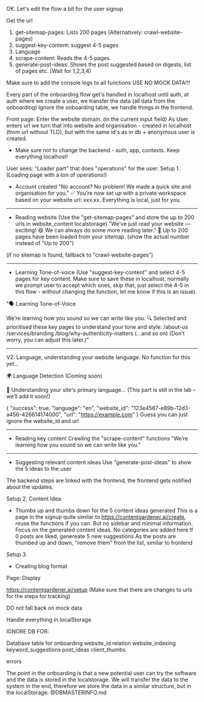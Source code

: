 OK. Let's edit the flow a bit for the user signup

Get the url
1. get-sitemap-pages: Lists 200 pages
(Alternatively: crawl-website-pages)
2. suggest-key-content: suggest 4-5 pages
3. Language
4. scrape-content: Reads the 4-5 pages 
5. generate-post-ideas: Shows the post suggested based on digests, list of pages etc. (Wait for 1,2,3,4)

Make sure to add the console logs to all functions
USE NO MOCK DATA!!!

Every part of the onboarding flow get's handled in localhost until auth, at auth where we create a user, we transfer the data (all data from the onboarding)
Ignore the onboarding table, we handle things in the frontend.

Front page: Enter the website domain. (in the current input field)
As User enters url we turn that into website and organisation - created in localhost (from url without TLD), but with the same id's as in db + anonymous user is created.

- Make sure not to change the backend - auth, app, contexts. Keep everything localhost!

User sees: "Loader part" that does "operations" for the user:
Setup 1. (Loading page with a ton of operations!)
- Account created
"No account? No problem! We made a quick site and organisation for you."
✅ You’re now set up with a private workspace based on your website url: xxx.xx. Everything is local, just for you.

---

- Reading website 
(Use the "get-sitemap-pages" and store the up to 200 urls in website_content localstorage)
"We’ve just read your website — exciting! 😄 We can always do some more reading later."
🧠 Up to 200 pages have been loaded from your sitemap. (show the actual number instead of "Up to 200")

(if no sitemap is found, fallback to "crawl-website-pages")

---

- Learning Tone-of-voice
(Use "suggest-key-content" and select 4-5 pages for key content. Make sure to save these in localhost, normally we prompt user to accept which ones, skip that, just select the 4-5 in this flow - without changing the function, let me know if this is an issue). 

"🗣️ Learning Tone-of-Voice

We’re learning how you sound so we can write like you.
🔍 Selected and prioritised these key pages to understand your tone and style:
/about-us
/services/branding
/blog/why-authenticity-matters
(...and so on)
(Don’t worry, you can adjust this later.)"

---

V2: Language, understanding your website language. No function for this yet...

🌍 Language Detection (Coming soon)

🧪 Understanding your site's primary language...
(This part is still in the lab – we’ll add it soon!)

{
  "success": true,
  "language": "en",
  "website_id": "123e4567-e89b-12d3-a456-426614174000",
  "url": "https://example.com"
}
Guess you can just ignore the website_id and url

---

- Reading key content
Crawling the "scrape-content" functions 
"We’re learning how you sound so we can write like you."

---

- Suggesting relevant content ideas
Use "generate-post-ideas" to show the 5 ideas to the user



The backend steps are linked with the frontend, the frontend gets notified about the updates. 

Setup 2. Content Idea
- Thumbs up and thumbs down for the 5 content ideas generated
This is a page in the signup quite similar to https://contentgardener.ai/create, reuse the functions if you can. But no sidebar and minimal information. Focus on the generated content ideas. No categories are added here
If 0 posts are liked, genereate 5 new suggestions
As the posts are thumbed up and down, "remove them" from the list, similar to frontend

Setup 3. 

- Creating blog format


Page: Display 

https://contentgardener.ai/setup (Make sure that there are changes to urls for the steps for tracking)

DO not fall back on mock data


Handle everything in localStorage



IGNORE DB FOR:

Database table for onboarding 
website_id relation
website_indexing
keyword_suggestions
post_ideas
client_thumbs

errors


The point in the onboarding is that a new potential user can try the software and the data is stored in the localstorage. 
We will transfer the data to the system in the end, therefore we store the data in a similar structure, but in the localStorage. @DBMASTERINFO.md 